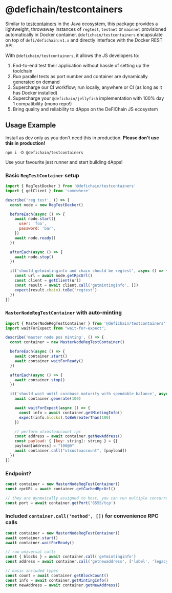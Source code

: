 # @defichain/testcontainers

Similar to [testcontainers](https://www.testcontainers.org/) in the Java ecosystem, this package provides a lightweight,
throwaway instances of `regtest`, `testnet` or `mainnet` provisioned automatically in Docker container.
`@defichain/testcontainers` encapsulate on top of `defi/defichain:v1.x` and directly interface with the Docker REST API.

With `@defichain/testcontainers`, it allows the JS developers to:

1. End-to-end test their application without hassle of setting up the toolchain
2. Run parallel tests as port number and container are dynamically generated on demand
3. Supercharge our CI workflow; run locally, anywhere or CI (as long as it has Docker installed)
4. Supercharge your `@defichain/jellyfish` implementation with 100% day 1 compatibility (mono repo!)
5. Bring quality and reliability to dApps on the DeFiChain JS ecosystem

## Usage Example

Install as dev only as you don't need this in production. **Please don't use this in production!**

```shell
npm i -D @defichain/testcontainers
```

Use your favourite jest runner and start building dApps!

### Basic `RegTestContainer` setup

```js
import { RegTestDocker } from '@defichain/testcontainers'
import { getClient } from 'somewhere'

describe('reg test', () => {
  const node = new RegTestDocker()

  beforeEach(async () => {
    await node.start({
      user: 'foo',
      password: 'bar',
    })
    await node.ready()
  })

  afterEach(async () => {
    await node.stop()
  })

  it('should getmintinginfo and chain should be regtest', async () => {
    const url = await node.getRpcUrl()
    const client = getClient(url)
    const result = await client.call('getmintinginfo', [])
    expect(result.chain).toBe('regtest')
  })
})
```

### `MasterNodeRegTestContainer` with auto-minting

```js
import { MasterNodeRegTestContainer } from '@defichain/testcontainers'
import waitForExpect from "wait-for-expect";

describe('master node pos minting', () => {
  const container = new MasterNodeRegTestContainer()

  beforeEach(async () => {
    await container.start()
    await container.waitForReady()
  })

  afterEach(async () => {
    await container.stop()
  })

  it('should wait until coinbase maturity with spendable balance', async () => {
    await container.generate(100)

    await waitForExpect(async () => {
      const info = await container.getMintingInfo()
      expect(info.blocks).toBeGreaterThan(100)
    })

    // perform utxostoaccount rpc
    const address = await container.getNewAddress()
    const payload: { [key: string]: string } = {}
    payload[address] = "100@0"
    await container.call("utxostoaccount", [payload])
  })
})
```

### Endpoint?

```js
const container = new MasterNodeRegTestContainer()
const rpcURL = await container.getCachedRpcUrl()

// they are dynmaically assigned to host, you can run multiple concurrent tests!
const port = await container.getPort('8555/tcp')
```

### Included `container.call('method', [])` for convenience RPC calls

```js
const container = new MasterNodeRegTestContainer()
await container.start()
await container.waitForReady()

// raw universal calls
const { blocks } = await container.call('getmintinginfo')
const address = await container.call('getnewaddress', ['label', 'legacy'])

// basic included types
const count = await container.getBlockCount()
const info = await container.getMintingInfo()
const newAddress = await container.getNewAddress()
```
